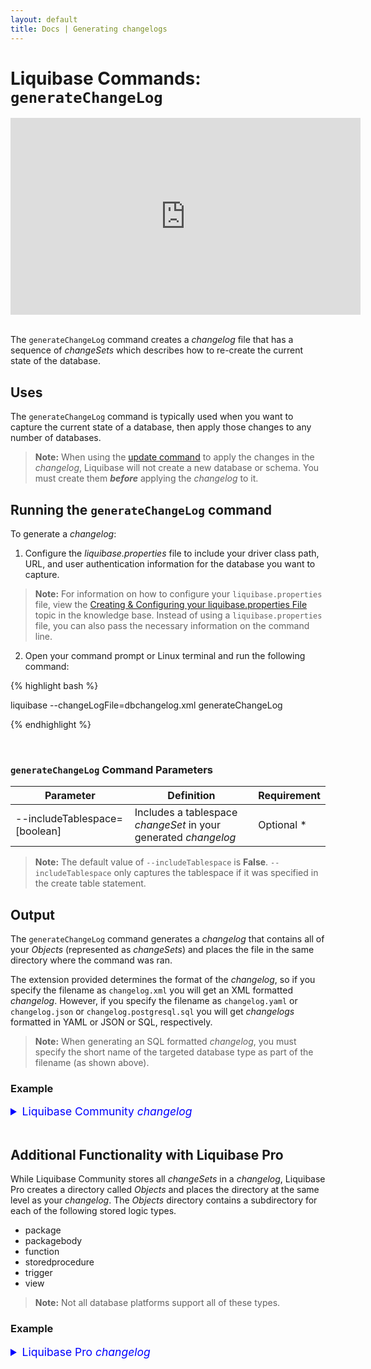 ```yaml
---
layout: default
title: Docs | Generating changelogs 
---
```


# Liquibase Commands: `generateChangeLog`

<div align="center"><iframe width="560" height="315" src="https://www.youtube.com/embed/8AdiGIb2SY4" frameborder="0" allow="accelerometer; autoplay; encrypted-media; gyroscope; picture-in-picture" allowfullscreen></iframe>
</div>
<br>

The `generateChangeLog` command creates a *changelog* file that has a sequence of *changeSets* which describes how to re-create the current state of the database.

## Uses
The `generateChangeLog` command is typically used when you want to capture the current state of a database, then apply those changes to any number of databases.

> **Note:** When using the [update command](update.html) to apply the changes in the *changelog*, Liquibase will not create a new database or schema. You must create them ***before*** applying the *changelog* to it.

## Running the `generateChangeLog` command
To generate a *changelog*:
1. Configure the *liquibase.properties* file to include your driver class path, URL, and user authentication information for the database you want to capture.

> **Note:** For information on how to configure your `liquibase.properties` file, view the [Creating & Configuring your liquibase.properties File](config_properties.html) topic in the knowledge base. Instead of using a `liquibase.properties` file, you can also pass the necessary information on the command line.

2. Open your command prompt or Linux terminal and run the following command:

{% highlight bash %}

liquibase --changeLogFile=dbchangelog.xml generateChangeLog

{% endhighlight %}

<!--
### `generateChangeLog` Global Parameters

Parameter | Definition | Requirement
 --- | --- | --- 
 --changeLogFile | Specifies the root *changelog*. | Required
 --url | Specifies the JDBC database connection URL. | Required
 --username | Specifies the database username. | Required
 --password | Specifies the database password. | Required
 --liquibaseProLicenseKey | Your Liquibase Pro license key | Required 
 -->
<br />

### `generateChangeLog` Command Parameters

Parameter | Definition | Requirement
 --- | --- | --- 
 --includeTablespace=[boolean] | Includes a tablespace *changeSet* in your generated *changelog* | Optional *
 
> **Note:** The default value of `--includeTablespace` is **False**. `--includeTablespace` only captures the tablespace if it was specified in the create table statement.

## Output

The `generateChangeLog` command generates a *changelog* that contains all of your *Objects* (represented as *changeSets*) and places the file in the same directory where the command was ran. 

The extension provided determines the format of the *changelog*, so if you specify the filename as `changelog.xml` you will get an XML formatted *changelog*. However, if you specify the filename as `changelog.yaml` or `changelog.json` or `changelog.postgresql.sql` you will get *changelogs* formatted in YAML or JSON or SQL, respectively.

>**Note:** When generating an SQL formatted *changelog*, you must specify the short name of the targeted database type as part of the filename (as shown above).

### Example
<details>
<summary style="font-size:125%;color:blue;">Liquibase Community <i>changelog</i></summary>
<br>
{% highlight xml %}

<?xml version="1.0" encoding="UTF-8"?>
<databaseChangeLog
  xmlns="http://www.liquibase.org/xml/ns/dbchangelog"
  xmlns:xsi="http://www.w3.org/2001/XMLSchema-instance"
  xmlns:pro="http://www.liquibase.org/xml/ns/pro"
  xsi:schemaLocation="http://www.liquibase.org/xml/ns/dbchangelog http://www.liquibase.org/xml/ns/dbchangelog/dbchangelog-3.8.xsd
      http://www.liquibase.org/xml/ns/pro http://www.liquibase.org/xml/ns/pro/liquibase-pro-3.8.xsd">
    <changeSet author="diff-generated" id="1185214997195-1">
        <createTable name="BONUS">
            <column name="ENAME" type="VARCHAR2(10,0)"/>
            <column name="JOB" type="VARCHAR2(9,0)"/>
            <column name="SAL" type="NUMBER(22,0)"/>
            <column name="COMM" type="NUMBER(22,0)"/>
        </createTable>
    </changeSet>
    <changeSet author="diff-generated" id="1185214997195-2">
        <createTable name="DEPT">
            <column name="DEPTNO" type="NUMBER(2,0)"/>
            <column name="DNAME" type="VARCHAR2(14,0)"/>
            <column name="LOC" type="VARCHAR2(13,0)"/>
        </createTable>
    </changeSet>
    <changeSet author="diff-generated" id="1185214997195-3">
        <createTable name="EMP">
            <column name="EMPNO" type="NUMBER(4,0)"/>
            <column name="ENAME" type="VARCHAR2(10,0)"/>
            <column name="JOB" type="VARCHAR2(9,0)"/>
            <column name="MGR" type="NUMBER(4,0)"/>
            <column name="HIREDATE" type="DATE(7,0)"/>
            <column name="SAL" type="NUMBER(7,2)"/>
            <column name="COMM" type="NUMBER(7,2)"/>
            <column name="DEPTNO" type="NUMBER(2,0)"/>
        </createTable>
    </changeSet>
    <changeSet author="diff-generated" id="1185214997195-4">
        <createTable name="SALGRADE">
            <column name="GRADE" type="NUMBER(22,0)"/>
            <column name="LOSAL" type="NUMBER(22,0)"/>
            <column name="HISAL" type="NUMBER(22,0)"/>
        </createTable>
    </changeSet>
    <changeSet author="diff-generated" id="1185214997195-5">
        <addForeignKeyConstraint baseColumnNames="DEPTNO"
            baseTableName="DEPT" constraintName="FK_NAME"
            referencedColumnNames="DEPTNO" referencedTableName="EMP"/>
    </changeSet>
    <changeSet author="diff-generated" id="1185214997195-6">
        <createIndex indexName="PK_DEPT" tableName="DEPT">
            <column name="DEPTNO"/>
        </createIndex>
    </changeSet>
    <changeSet author="diff-generated" id="1185214997195-7">
        <createIndex indexName="PK_EMP" tableName="EMP">
            <column name="EMPNO"/>
        </createIndex>
    </changeSet>
    <changeSet author="diff-generated" id="1185214997195-8">
        <addPrimaryKey columnNames="DEPTNO" tableName="DEPT"/>
    </changeSet>
    <changeSet author="diff-generated" id="1185214997195-9">
        <addPrimaryKey columnNames="EMPNO" tableName="EMP"/>
    </changeSet>
</databaseChangeLog>

{% endhighlight %}
</details>
<br>

## Additional Functionality with Liquibase Pro
While Liquibase Community stores all *changeSets* in a *changelog*, Liquibase Pro creates a directory called *Objects* and places the directory at the same level as your *changelog*. The *Objects* directory contains a subdirectory for each of the following stored logic types. 
- package
- packagebody
- function
- storedprocedure
- trigger
- view

>**Note:** Not all database platforms support all of these types.

### Example 

<details>
<summary style="font-size:125%;color:blue;">Liquibase Pro <i>changelog</i></summary>

<br>
{% highlight xml %}

<?xml version="1.0" encoding="UTF-8"?>
<databaseChangeLog
  xmlns="http://www.liquibase.org/xml/ns/dbchangelog"
  xmlns:xsi="http://www.w3.org/2001/XMLSchema-instance"
  xmlns:pro="http://www.liquibase.org/xml/ns/pro"
  xsi:schemaLocation="http://www.liquibase.org/xml/ns/dbchangelog
         http://www.liquibase.org/xml/ns/dbchangelog/dbchangelog-3.8.xsd">
    <changeSet author="Administrator (generated)" id="1571345362466-8">
           <pro:createTrigger disabled="false" path="objects/trigger/TS_T_EXEMPLAR_SEQEXEMPLAR.sql" relativeToChangelogFile="true" tableName="T_EXEMPLAR" triggerName="TS_T_EXEMPLAR_SEQEXEMPLAR"/>
       </changeSet>
       <changeSet author="Administrator (generated)" id="1571345362466-12">
           <createView fullDefinition="true" path="objects/view/OREDERS_VIEW.sql" relativeToChangelogFile="true" viewName="OREDERS_VIEW"/>
       </changeSet>
       <changeSet author="Administrator (generated)" id="1571345362466-14">
           <createProcedure path="objects/storedprocedure/P_CUSTOMER_HAS_NUM_FILM.sql" procedureName="P_CUSTOMER_HAS_NUM_FILM" relativeToChangelogFile="true"/>
       </changeSet>
       <changeSet author="Administrator (generated)" id="1571345362466-20">
           <pro:createFunction functionName="F_CUSTOMER_HAS_NUM_FILM" path="objects/function/F_CUSTOMER_HAS_NUM_FILM.sql" relativeToChangelogFile="true"/>
       </changeSet>
</databaseChangeLog>
{% endhighlight %}
</details>
